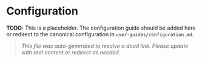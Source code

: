 # Configuration

**TODO:** This is a placeholder. The configuration guide should be added here or redirect to the canonical configuration in `user-guides/configuration.md`.

> _This file was auto-generated to resolve a dead link. Please update with real content or redirect as needed._
